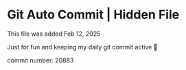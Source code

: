 # Git Auto Commit | Hidden File

This file was added Feb 12, 2025

Just for fun and keeping my daily git commit active 🤪

commit number: 20883
